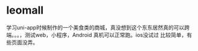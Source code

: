 # leomall

学习uni-app时候制作的一个美食类的商城，真没想到这个东东居然真的可以跨端。。。，测试web，小程序，Android 真机可以正常跑。ios没试过
比较简单，有些页面没弄。
